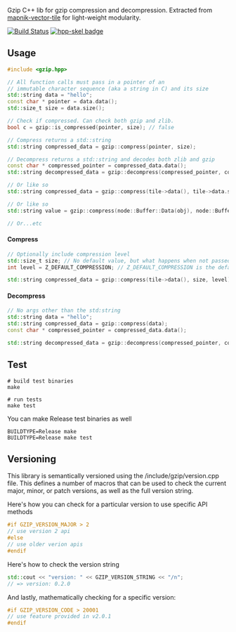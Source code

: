 Gzip C++ lib for gzip compression and decompression. Extracted from [mapnik-vector-tile](https://github.com/mapbox/mapnik-vector-tile) for light-weight modularity.

[![Build Status](https://travis-ci.org/mapbox/gzip-hpp.svg?branch=master)](https://travis-ci.com/mapbox/gzip-hpp) [![hpp-skel badge](https://mapbox.s3.amazonaws.com/cpp-assets/hpp-skel-badge_blue.svg)](https://github.com/mapbox/hpp-skel)

## Usage
```c++
#include <gzip.hpp>

// All function calls must pass in a pointer of an 
// immutable character sequence (aka a string in C) and its size
std::string data = "hello";
const char * pointer = data.data();
std::size_t size = data.size();

// Check if compressed. Can check both gzip and zlib.
bool c = gzip::is_compressed(pointer, size); // false

// Compress returns a std::string
std::string compressed_data = gzip::compress(pointer, size);

// Decompress returns a std::string and decodes both zlib and gzip
const char * compressed_pointer = compressed_data.data();
std::string decompressed_data = gzip::decompress(compressed_pointer, compressed_data.size());

// Or like so
std::string compressed_data = gzip::compress(tile->data(), tile->data.size());

// Or like so
std::string value = gzip::compress(node::Buffer::Data(obj), node::Buffer::Length(obj));

// Or...etc

```
#### Compress
```c++
// Optionally include compression level
std::size_t size; // No default value, but what happens when not passed??
int level = Z_DEFAULT_COMPRESSION; // Z_DEFAULT_COMPRESSION is the default if no arg is passed

std::string compressed_data = gzip::compress(tile->data(), size, level);
```
#### Decompress
```c++
// No args other than the std:string
std::string data = "hello";
std::string compressed_data = gzip::compress(data);
const char * compressed_pointer = compressed_data.data();

std::string decompressed_data = gzip::decompress(compressed_pointer, compressed_data.size());

```

## Test

```shell
# build test binaries
make

# run tests
make test
```

You can make Release test binaries as well
```shell
BUILDTYPE=Release make
BUILDTYPE=Release make test
```

## Versioning

This library is semantically versioned using the /include/gzip/version.cpp file. This defines a number of macros that can be used to check the current major, minor, or patch versions, as well as the full version string.

Here's how you can check for a particular version to use specific API methods
```c++
#if GZIP_VERSION_MAJOR > 2
// use version 2 api
#else
// use older verion apis
#endif
```

Here's how to check the version string
```c++
std::cout << "version: " << GZIP_VERSION_STRING << "/n";
// => version: 0.2.0
```

And lastly, mathematically checking for a specific version:
```c++
#if GZIP_VERSION_CODE > 20001
// use feature provided in v2.0.1
#endif
```

